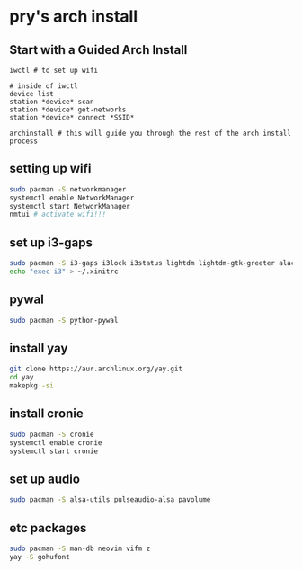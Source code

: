 # pry's arch install

## Start with a Guided Arch Install
```
iwctl # to set up wifi

# inside of iwctl
device list
station *device* scan
station *device* get-networks
station *device* connect *SSID*

archinstall # this will guide you through the rest of the arch install process
```

## setting up wifi
```sh
sudo pacman -S networkmanager
systemctl enable NetworkManager
systemctl start NetworkManager
nmtui # activate wifi!!!
```

## set up i3-gaps
```sh
sudo pacman -S i3-gaps i3lock i3status lightdm lightdm-gtk-greeter alacritty
echo "exec i3" > ~/.xinitrc
```

## pywal
```sh
sudo pacman -S python-pywal
```

## install yay
```sh
git clone https://aur.archlinux.org/yay.git
cd yay
makepkg -si
```

## install cronie
```sh
sudo pacman -S cronie
systemctl enable cronie
systemctl start cronie
```

## set up audio
```sh
sudo pacman -S alsa-utils pulseaudio-alsa pavolume
```

## etc packages
```sh
sudo pacman -S man-db neovim vifm z
yay -S gohufont
```
